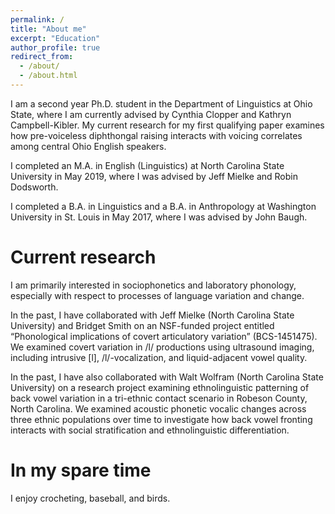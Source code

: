 ```yaml
---
permalink: /
title: "About me"
excerpt: "Education"
author_profile: true
redirect_from: 
  - /about/
  - /about.html
---
```


I am a second year Ph.D. student in the Department of Linguistics at Ohio State, where I am currently advised by Cynthia Clopper and Kathryn Campbell-Kibler. My current research for my first qualifying paper examines how pre-voiceless diphthongal raising interacts with voicing correlates among central Ohio English speakers.

I completed an M.A. in English (Linguistics) at North Carolina State University in May 2019, where I was advised by Jeff Mielke and Robin Dodsworth.

I completed a B.A. in Linguistics and a B.A. in Anthropology at Washington University in St. Louis in May 2017, where I was advised by John Baugh.

Current research
======
I am primarily interested in sociophonetics and laboratory phonology, especially with respect to processes of language variation and change. 

In the past, I have collaborated with Jeff Mielke (North Carolina State University) and Bridget Smith on an NSF-funded project entitled “Phonological implications of covert articulatory variation” (BCS-1451475). We examined covert variation in /l/ productions using ultrasound imaging, including intrusive [l], /l/-vocalization, and liquid-adjacent vowel quality.

In the past, I have also collaborated with Walt Wolfram (North Carolina State University) on a research project examining ethnolinguistic patterning of back vowel variation in a tri-ethnic contact scenario in Robeson County, North Carolina. We examined acoustic phonetic vocalic changes across three ethnic populations over time to investigate how back vowel fronting interacts with social stratification and ethnolinguistic differentiation.

In my spare time
======
I enjoy crocheting, baseball, and birds.

